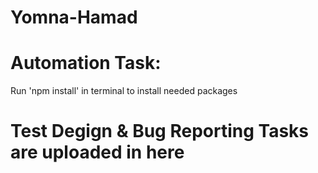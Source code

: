 # Yomna-Hamad
# Automation Task:
Run 'npm install' in terminal to install needed packages

# Test Degign & Bug Reporting Tasks are uploaded in here
